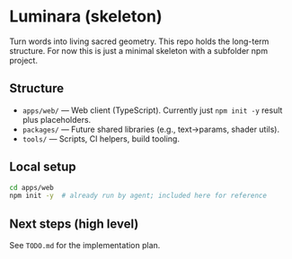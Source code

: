 # Luminara (skeleton)

Turn words into living sacred geometry. This repo holds the long-term structure. For now this is just a minimal skeleton with a subfolder npm project.

## Structure

- `apps/web/` — Web client (TypeScript). Currently just `npm init -y` result plus placeholders.
- `packages/` — Future shared libraries (e.g., text→params, shader utils).
- `tools/` — Scripts, CI helpers, build tooling.

## Local setup

```bash
cd apps/web
npm init -y  # already run by agent; included here for reference
```

## Next steps (high level)

See `TODO.md` for the implementation plan.
